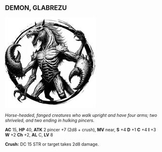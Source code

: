 ## DEMON, GLABREZU

![](images/demon-glabrezu.webp)

_Horse-headed, fanged creatures who walk upright and have four arms; two shriveled, and two ending in hulking pincers._

**AC** 15, **HP** 40, **ATK** 2 pincer +7 (2d8 + crush), **MV** near, **S** +4 **D** +1 **C** +4 **I** +3 **W** +2 **Ch** +2, **AL** C, **LV** 8

**Crush:** DC 15 STR or target takes 2d8 damage.

